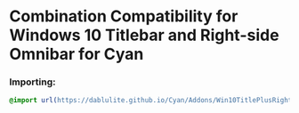 <h1 background="#ff0000">Combination Compatibility for Windows 10 Titlebar and Right-side Omnibar for Cyan</h1>

### Importing:
```css
@import url(https://dablulite.github.io/Cyan/Addons/Win10TitlePlusRightSideOmnibarCompat/import.css);
```
